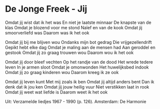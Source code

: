 # De Jonge Freek - Jij
Omdat jij wist dat ik het was
En niet je laatste minnaar
De knapste van de klas
Omdat je blozend voor me stond
Naïef en van de kook
Omdat jij smoorverliefd was
Daarom was ik het ook

Omdat jij bij me blijven wou
Ondanks mijn bot gedrag
Die vrijgezellendrift
Gepikt hebt elke dag
Omdat je maling aan de mensen had
Aan geroddel en gestook
Omdat jij zo graag trouwen wou
Daarom wou ik het ook

Omdat jij door bleef vechten
Op het randje van de dood
Het wrede tedere leven
In je armen sloot
Omdat je omonwonden
Het huwelijksbed indook
Omdat jij zo graag kinderen wou
Daarom kreeg ik ze ook

Omdat jij leven kunt
Met mij zoals ik ben
Omdat jij altijd anders bent
Dan ik denk dat ik jou ken
Omdat jij jouw heilig vuur
Niet verstikken laat in rook
Omdat jij weet wat liefde is
Daarom weet ik het ook
  
Uit: Verzamelde liedjes 1967 - 1990 (p. 126). Amsterdam: De Harmonie